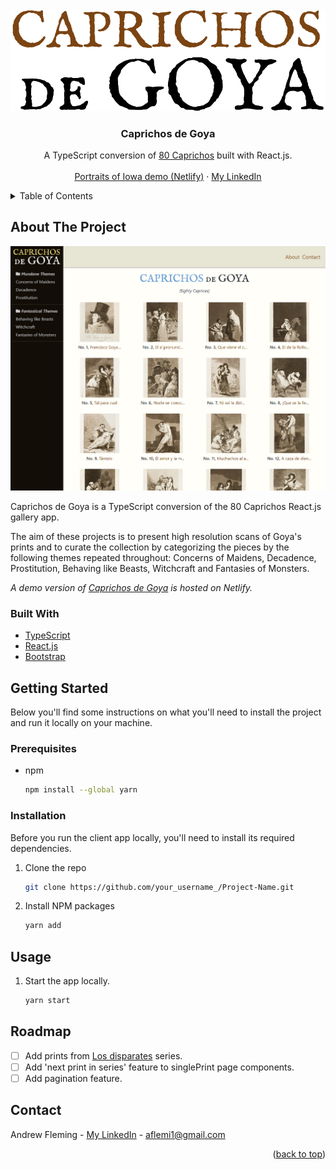 <div id="top"></div>

<!-- PROJECT LOGO -->
<br />
<div align="center">
  <a href="https://caprichos-de-goya.netlify.app/">
    <img src="src/images/caprichos-de-goya.png" alt="Logo">
  </a>

  <h3 align="center">Caprichos de Goya</h3>

  <p align="center">
    A TypeScript conversion of <a href="https://github.com/AndrewJFleming/80-caprichos">80 Caprichos</a> built with React.js.
    <br />
    <br />
        <a href="https://caprichos-de-goya.netlify.app/">Portraits of Iowa demo (Netlify)</a>
    ·
    <a href="https://www.linkedin.com/in/andrew-j-fleming-web-dev">My LinkedIn</a>
</div>

<!-- TABLE OF CONTENTS -->
<details>
  <summary>Table of Contents</summary>
  <ol>
    <li>
      <a href="#about-the-project">About The Project</a>
      <ul>
        <li><a href="#built-with">Built With</a></li>
      </ul>
    </li>
    <li>
      <a href="#getting-started">Getting Started</a>
      <ul>
        <li><a href="#prerequisites">Prerequisites</a></li>
        <li><a href="#installation">Installation</a></li>
      </ul>
    </li>
    <li><a href="#usage">Usage</a></li>
    <li><a href="#roadmap">Roadmap</a></li>
    <li><a href="#contact">Contact</a></li>
  </ol>
</details>

<!-- ABOUT THE PROJECT -->

## About The Project

[![Project Screen Shot][project-screenshot]](https://caprichos-de-goya.netlify.app/)

Caprichos de Goya is a TypeScript conversion of the 80 Caprichos React.js gallery app.

The aim of these projects is to present high resolution scans of Goya's prints and to curate the collection by categorizing the pieces by the following themes repeated throughout: Concerns of Maidens, Decadence, Prostitution, Behaving like Beasts, Witchcraft and Fantasies of Monsters.

_A demo version of <a href="https://caprichos-de-goya.netlify.app/">Caprichos de Goya</a> is hosted on Netlify._

### Built With

- [TypeScript](https://www.typescriptlang.org/)
- [React.js](https://reactjs.org/)
- [Bootstrap](https://getbootstrap.com)

<!-- GETTING STARTED -->

## Getting Started

Below you'll find some instructions on what you'll need to install the project and run it locally on your machine.

### Prerequisites

- npm
  ```sh
  npm install --global yarn
  ```

### Installation

Before you run the client app locally, you'll need to install its required dependencies.

1. Clone the repo

   ```sh
   git clone https://github.com/your_username_/Project-Name.git
   ```

2. Install NPM packages

   ```sh
   yarn add
   ```

<!-- USAGE EXAMPLES -->

## Usage

1. Start the app locally.

   ```sh
   yarn start
   ```

<!-- ROADMAP -->

## Roadmap

- [ ] Add prints from <a href="https://en.wikipedia.org/wiki/Los_disparates">Los disparates</a> series.
- [ ] Add 'next print in series' feature to singlePrint page components.
- [ ] Add pagination feature.

<!-- CONTACT -->

## Contact

Andrew Fleming - [My LinkedIn](https://www.linkedin.com/in/andrew-j-fleming-web-dev) - aflemi1@gmail.com

<p align="right">(<a href="#top">back to top</a>)</p>

[project-screenshot]: src/images/screenshot.png
